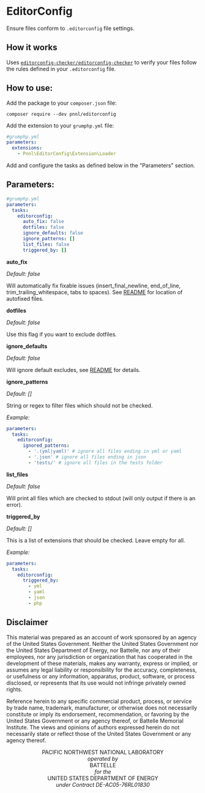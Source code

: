EditorConfig
================
Ensure files conform to `.editorconfig` file settings.

How it works
----------------
Uses [`editorconfig-checker/editorconfig-checker`](https://packagist.org/packages/editorconfig-checker/editorconfig-checker)
to verify your files follow the rules defined in your `.editorconfig` file.


How to use:
----------------
Add the package to your `composer.json` file:
```shell
composer require --dev pnnl/editorconfig
```

Add the extension to your `grumphp.yml` file:
```yaml
#grumphp.yml
parameters:
  extensions:
    - Pnnl\EditorConfig\Extension\Loader
```

Add and configure the tasks as defined below in the "Parameters" section.

Parameters:
----------------
```yaml
#grumphp.yml
parameters:
  tasks:
    editorconfig:
      auto_fix: false
      dotfiles: false
      ignore_defaults: false
      ignore_patterns: []
      list_files: false
      triggered_by: []
```
**auto_fix**

*Default: false*

Will automatically fix fixable issues (insert_final_newline, end_of_line, trim_trailing_whitespace, tabs to spaces).
See [README] for location of autofixed files.

**dotfiles**

*Default: false*

Use this flag if you want to exclude dotfiles.

**ignore_defaults**

*Default: false*

Will ignore default excludes, see [README] for details.

**ignore_patterns**

*Default: []*

String or regex to filter files which should not be checked.

*Example:*
```yaml
parameters:
  tasks:
    editorconfig:
      ignored_patterns:
        - '.(yml|yaml)' # ignore all files ending in yml or yaml
        - '.json' # ignore all files ending in json
        - 'tests/' # ignore all files in the tests folder
```

**list_files**

*Default: false*

Will print all files which are checked to stdout (will only output if there is an error).

**triggered_by**

*Default: []*

This is a list of extensions that should be checked. Leave empty for all.

*Example:*
```yaml
parameters:
  tasks:
    editorconfig:
      triggered_by:
        - yml
        - yaml
        - json
        - php
```

Disclaimer
----------------
This material was prepared as an account of work sponsored by an agency of the United States Government.  Neither the United States Government nor the United States Department of Energy, nor Battelle, nor any of their employees, nor any jurisdiction or organization that has cooperated in the development of these materials, makes any warranty, express or implied, or assumes any legal liability or responsibility for the accuracy, completeness, or usefulness or any information, apparatus, product, software, or process disclosed, or represents that its use would not infringe privately owned rights.

Reference herein to any specific commercial product, process, or service by trade name, trademark, manufacturer, or otherwise does not necessarily constitute or imply its endorsement, recommendation, or favoring by the United States Government or any agency thereof, or Battelle Memorial Institute. The views and opinions of authors expressed herein do not necessarily state or reflect those of the United States Government or any agency thereof.

<p align="center">
PACIFIC NORTHWEST NATIONAL LABORATORY<br />
<em>operated by</em><br />
BATTELLE<br />
<em>for the</em><br />
UNITED STATES DEPARTMENT OF ENERGY<br />
<em>under Contract DE-AC05-76RL01830</em><br />
</p>


[README]: https://github.com/editorconfig-checker/editorconfig-checker.php/blob/master/README.md
